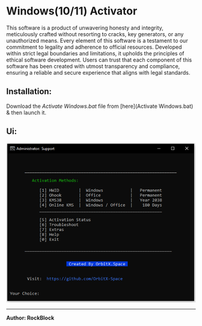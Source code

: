 # Windows(10/11) Activator

This software is a product of unwavering honesty and integrity, meticulously crafted without resorting to cracks, key generators, or any unauthorized means. Every element of this software is a testament to our commitment to legality and adherence to official resources. Developed within strict legal boundaries and limitations, it upholds the principles of ethical software development. Users can trust that each component of this software has been created with utmost transparency and compliance, ensuring a reliable and secure experience that aligns with legal standards.

## Installation:
Download the *_Activate Windows.bat_* file from [here](Activate Windows.bat) & then launch it.

## Ui:

![Screenshot 1](./images/ui.png)

***
**Author: RockBlock**
